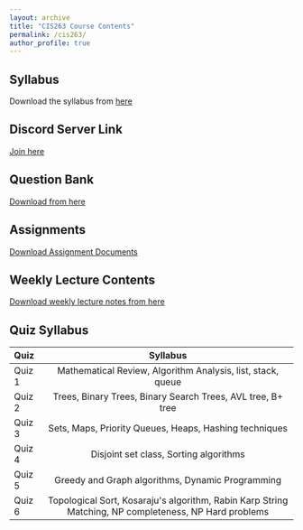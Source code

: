 ```yaml
---
layout: archive
title: "CIS263 Course Contents"
permalink: /cis263/
author_profile: true
---
```


## Syllabus

Download the syllabus from [here](https://drive.google.com/file/d/19nLEWuwVlECY2P5PZbJ-hnDxAtK-G9xk/view?usp=sharing) 


## Discord Server Link

[Join here](https://discord.gg/cm68SAQsjE)

## Question Bank

[Download from here](https://docs.google.com/document/d/14XvMZ0pi7kqs5fwq2hbaJ4rvB1Ffh73yDmnB6bH5_xU/edit?usp=sharing)


## Assignments

[Download Assignment Documents](https://drive.google.com/drive/folders/1dF7HuUKsbFxefJj4Tj4ds1FS7Fmelggl?usp=sharing)


## Weekly Lecture Contents

[Download weekly lecture notes from here](https://drive.google.com/drive/folders/1bdiSmyTEKK2Ir7DdeWaV04EQoKBmECD6?usp=sharing)



## Quiz Syllabus

| Quiz     | Syllabus | 
| :---     |:----:   | 
| Quiz 1   | Mathematical Review, Algorithm Analysis, list, stack, queue      | 
| Quiz 2   | Trees, Binary Trees, Binary Search Trees, AVL tree, B+ tree|
| Quiz 3   | Sets, Maps, Priority Queues, Heaps,  Hashing techniques|
| Quiz 4   | Disjoint set class, Sorting algorithms|
| Quiz 5   | Greedy and Graph algorithms, Dynamic Programming | 
| Quiz 6   | Topological Sort, Kosaraju's algorithm, Rabin Karp String Matching, NP completeness, NP Hard problems| 



